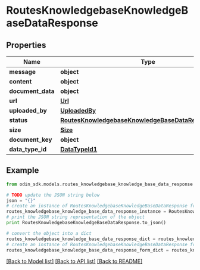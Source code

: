 # RoutesKnowledgebaseKnowledgeBaseDataResponse


## Properties

Name | Type | Description | Notes
------------ | ------------- | ------------- | -------------
**message** | **object** |  | 
**content** | **object** |  | 
**document_data** | **object** |  | 
**url** | [**Url**](Url.md) |  | [optional] 
**uploaded_by** | [**UploadedBy**](UploadedBy.md) |  | [optional] 
**status** | [**RoutesKnowledgebaseKnowledgeBaseDataResponseStatus**](RoutesKnowledgebaseKnowledgeBaseDataResponseStatus.md) |  | [optional] 
**size** | [**Size**](Size.md) |  | [optional] 
**document_key** | **object** |  | 
**data_type_id** | [**DataTypeId1**](DataTypeId1.md) |  | [optional] 

## Example

```python
from odin_sdk.models.routes_knowledgebase_knowledge_base_data_response import RoutesKnowledgebaseKnowledgeBaseDataResponse

# TODO update the JSON string below
json = "{}"
# create an instance of RoutesKnowledgebaseKnowledgeBaseDataResponse from a JSON string
routes_knowledgebase_knowledge_base_data_response_instance = RoutesKnowledgebaseKnowledgeBaseDataResponse.from_json(json)
# print the JSON string representation of the object
print RoutesKnowledgebaseKnowledgeBaseDataResponse.to_json()

# convert the object into a dict
routes_knowledgebase_knowledge_base_data_response_dict = routes_knowledgebase_knowledge_base_data_response_instance.to_dict()
# create an instance of RoutesKnowledgebaseKnowledgeBaseDataResponse from a dict
routes_knowledgebase_knowledge_base_data_response_form_dict = routes_knowledgebase_knowledge_base_data_response.from_dict(routes_knowledgebase_knowledge_base_data_response_dict)
```
[[Back to Model list]](../README.md#documentation-for-models) [[Back to API list]](../README.md#documentation-for-api-endpoints) [[Back to README]](../README.md)


